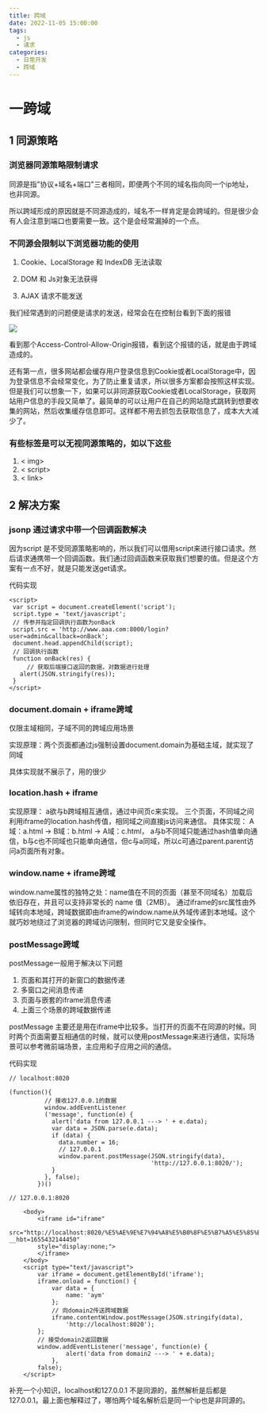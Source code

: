 ```yaml
---
title: 跨域
date: 2022-11-05 15:00:00
tags: 
  - js
  - 请求
categories: 
  - 日常开发
  - 跨域
---
```


# 一跨域

## 1 同源策略

### 浏览器同源策略限制请求

同源是指"协议+域名+端口"三者相同，即便两个不同的域名指向同一个ip地址，也非同源。

所以跨域形成的原因就是不同源造成的，域名不一样肯定是会跨域的。但是很少会有人会注意到端口也要需要一致。这个是会经常漏掉的一个点。

### 不同源会限制以下浏览器功能的使用

1. Cookie、LocalStorage 和 IndexDB 无法读取

2. DOM 和 Js对象无法获得

3. AJAX 请求不能发送

我们经常遇到的问题便是请求的发送，经常会在在控制台看到下面的报错

![](https://image-static.segmentfault.com/361/944/3619440048-5ac4cd7cec1a9_fix732)

看到那个Access-Control-Allow-Origin报错，看到这个报错的话，就是由于跨域造成的。

还有第一点，很多网站都会缓存用户登录信息到Cookie或者LocalStorage中，因为登录信息不会经常变化，为了防止重复请求，所以很多方案都会按照这样实现。但是我们可以想象一下，如果可以非同源获取Cookie或者LocalStorage，获取网站用户信息的手段又简单了。最简单的可以让用户在自己的网站隐式跳转到想要收集的网站，然后收集缓存信息即可。这样都不用去抓包去获取信息了，成本大大减少了。



### 有些标签是可以无视同源策略的，如以下这些

1. < img>
2. < script>
3. < link>

## 2 解决方案

### jsonp 通过请求中带一个回调函数解决

 因为script 是不受同源策略影响的，所以我们可以借用script来进行接口请求。然后请求通携带一个回调函数。我们通过回调函数来获取我们想要的值。但是这个方案有一点不好，就是只能发送get请求。

 代码实现

 ```
 <script>
  var script = document.createElement('script');
  script.type = 'text/javascript';   
  // 传参并指定回调执行函数为onBack
  script.src = 'http://www.aaa.com:8000/login?user=admin&callback=onBack';    
  document.head.appendChild(script);    
  // 回调执行函数
  function onBack(res) {
      // 获取后端接口返回的数据，对数据进行处理
    alert(JSON.stringify(res));
  } 
</script>

 ```
### document.domain + iframe跨域

仅限主域相同，子域不同的跨域应用场景

实现原理：两个页面都通过js强制设置document.domain为基础主域，就实现了同域

具体实现就不展示了，用的很少

### location.hash + iframe

实现原理： a欲与b跨域相互通信，通过中间页c来实现。 三个页面，不同域之间利用iframe的location.hash传值，相同域之间直接js访问来通信。
具体实现：
A域：a.html -> B域：b.html -> A域：c.html，
a与b不同域只能通过hash值单向通信，b与c也不同域也只能单向通信，但c与a同域，所以c可通过parent.parent访问a页面所有对象。

### window.name + iframe跨域

window.name属性的独特之处：name值在不同的页面（甚至不同域名）加载后依旧存在，并且可以支持非常长的 name 值（2MB）。
通过iframe的src属性由外域转向本地域，跨域数据即由iframe的window.name从外域传递到本地域。这个就巧妙地绕过了浏览器的跨域访问限制，但同时它又是安全操作。

### postMessage跨域

postMessage一般用于解决以下问题
 1. 页面和其打开的新窗口的数据传递
 2. 多窗口之间消息传递
 3. 页面与嵌套的iframe消息传递
 4. 上面三个场景的跨域数据传递

 postMessage 主要还是用在iframe中比较多。当打开的页面不在同源的时候。同时两个页面需要互相通信的时候，就可以使用postMessage来进行通信，实际场景可以参考微前端场景，主应用和子应用之间的通信。

代码实现
```
// localhost:8020

(function(){
		  // 接收127.0.0.1的数据
		  window.addEventListener
		  ('message', function(e) {
		    alert('data from 127.0.0.1 ---> ' + e.data);        
		    var data = JSON.parse(e.data);        
		    if (data) {
		      data.number = 16;            
		      // 127.0.0.1
		      window.parent.postMessage(JSON.stringify(data),
		                                'http://127.0.0.1:8020/');
		    }
		  }, false);
		})()

// 127.0.0.1:8020

    <body>
		<iframe id="iframe" 
        src="http://localhost:8020/%E5%AE%9E%E7%94%A8%E5%B0%8F%E5%B7%A5%E5%85%B7/%E6%B1%82%E8%A7%A3%E4%BF%A9%E6%95%B0%E7%BB%84%E4%BA%A4%E9%9B%86/new_file.html?__hbt=1655432144450" 
        style="display:none;">
		</iframe>
	</body>
	<script type="text/javascript">
		var iframe = document.getElementById('iframe');
		iframe.onload = function() {
			var data = {
				name: 'aym'
			};
			// 向domain2传送跨域数据
			iframe.contentWindow.postMessage(JSON.stringify(data),
				'http://localhost:8020');
		};
		// 接受domain2返回数据
		window.addEventListener('message', function(e) {
				alert('data from domain2 ---> ' + e.data);
			},
		false);
	</script>

```

补充一个小知识，localhost和127.0.0.1 不是同源的，虽然解析是后都是127.0.0.1。最上面也解释过了，哪怕两个域名解析后是同一个ip也是非同源的。




